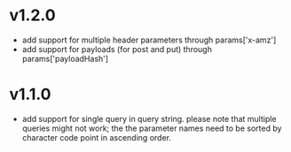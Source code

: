 # v1.2.0

- add support for multiple header parameters through params['x-amz']
- add support for payloads (for post and put) through params['payloadHash']

# v1.1.0

- add support for single query in query string. please note that multiple queries might not work; the the parameter names need to be sorted by character code point in ascending order. 